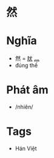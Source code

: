 # 然

# Nghĩa
* 然 = [肰](肰.md) [灬](灬.md)
* đúng thế

# Phát âm
* /nhiên/

# Tags
* Hán Việt

<script>window.HANZI_FIELD='然';</script>
